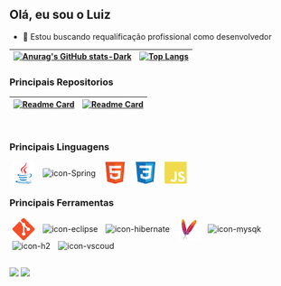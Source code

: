 ## Olá, eu sou o Luiz

- 🔭 Estou buscando requalificação profissional como desenvolvedor

[![Anurag's GitHub stats-Dark](https://github-readme-stats.vercel.app/api?username=LuCarlosMelo&show_icons=true&theme=github_dark&hide=stars,issues&rank_icon=github&hide_border=true)](https://github.com/anuraghazra/github-readme-stats#gh-dark-mode-only) | [![Top Langs](https://github-readme-stats.vercel.app/api/top-langs/?username=LuCarlosMelo&layout=normal&theme=github_dark&hide=Python&hide_border=true)](https://github.com/anuraghazra/github-readme-stats#themes) 
| ------------- | ------------- |


#### <h3>Principais Repositorios</h3>

|[![Readme Card](https://github-readme-stats.vercel.app/api/pin/?username=lucarlosmelo&repo=dscatalog&theme=github_dark&hide_border=true)](https://github.com/lucarlosmelo/dscatalog) | [![Readme Card](https://github-readme-stats.vercel.app/api/pin/?username=lucarlosmelo&repo=parrot-backend&theme=github_dark&hide_border=true)](https://github.com/lucarlosmelo/parrot-backend)|
| ------------- | ------------- |
<div style="display: inline_block"><br>
  <h3>Principais Linguagens</h3>
  <img align="center" alt="icon-Java" height="40" width="40" hspace="5" src="https://raw.githubusercontent.com/devicons/devicon/master/icons/java/java-original.svg">
  <img align="center" alt="icon-Spring" height="40" width="40" hspace="5" src="https://camo.githubusercontent.com/4545b55c7771bbd175235c80b518dcbbf2f6ee0b984a51ad9363cba8cb70e67c/68747470733a2f2f7777772e766563746f726c6f676f2e7a6f6e652f6c6f676f732f737072696e67696f2f737072696e67696f2d69636f6e2e737667">
  <img align="center" alt="icon-HTML" height="40" width="40" hspace="5" src="https://raw.githubusercontent.com/devicons/devicon/master/icons/html5/html5-original.svg">
  <img align="center" alt="icon-CSS" height="40" width="40" hspace="5" src="https://raw.githubusercontent.com/devicons/devicon/master/icons/css3/css3-original.svg">
    <img align="center" alt="icon-Js" height="40" width="40" hspace="5" src="https://raw.githubusercontent.com/devicons/devicon/master/icons/javascript/javascript-plain.svg">
      
</div>

<div>
  <h3>Principais Ferramentas</h3>
      <img align="center" alt="icon-git" height="40" width="40" hspace="5" src="https://raw.githubusercontent.com/devicons/devicon/master/icons/git/git-original.svg">
      <img align="center" alt="icon-eclipse" height="40" width="40" hspace="5" src="https://camo.githubusercontent.com/4f26079b534fd6be6b8bbcd0a50368b3d8fd6e25a1460833d038fc5c80be1dbb/68747470733a2f2f63646e2e66726565626965737570706c792e636f6d2f6c6f676f732f6c617267652f32782f65636c697073652d31312d6c6f676f2d706e672d7472616e73706172656e742e706e67">
  <img align="center" alt="icon-hibernate" height="40" width="40"   hspace="5" src="https://camo.githubusercontent.com/d4ccc936312b3f1b5aab38832d28a0dfa8a7b8900a14cbd3837c595b84bfe187/68747470733a2f2f7777772e766563746f726c6f676f2e7a6f6e652f6c6f676f732f68696265726e6174652f68696265726e6174652d69636f6e2e737667">
      <img align="center" alt="icon-maven" height="40" width="40" hspace="5" src="https://raw.githubusercontent.com/vscode-icons/vscode-icons/master/icons/file_type_maven.svg">
      <img align="center" alt="icon-mysqk" height="40" width="40"     hspace="5" src="https://camo.githubusercontent.com/ff6f52ffdfce44372e3be3eda37d354ce2a15874e9b15996c2263172683f7bcd/68747470733a2f2f7777772e766563746f726c6f676f2e7a6f6e652f6c6f676f732f6d7973716c2f6d7973716c2d69636f6e2e737667">
      <img align="center" alt="icon-h2" height="40" width="40" hspace="5" src="https://camo.githubusercontent.com/a56862ff0dd4217a3509e505edcbdd0c46febb51d46a4462bd968d3ea3e66c5b/687474703a2f2f683264617461626173652e636f6d2f68746d6c2f696d616765732f68322d6c6f676f2d322e706e67">
      <img align="center" alt="icon-vscoud" height="40" width="40" hspace="5" src="https://camo.githubusercontent.com/2c2e35019ce9c1caf11d53c1c655e6dd4ca31a5a1b8c582bdfe740f512522af1/68747470733a2f2f75706c6f61642e77696b696d656469612e6f72672f77696b6970656469612f636f6d6d6f6e732f7468756d622f392f39612f56697375616c5f53747564696f5f436f64655f312e33355f69636f6e2e7376672f35313270782d56697375616c5f53747564696f5f436f64655f312e33355f69636f6e2e7376672e706e673f3230323130383034323231353139">
</div>
  
  
  
  ##
 
<div> 
  <a href = "mailto:luizcapeme@gmail.com"><img src="https://img.shields.io/badge/-Gmail-%23333?style=for-the-badge&logo=gmail&logoColor=white" target="_blank"></a>
  <a href="https://www.linkedin.com/in/lucarlosmelo" target="_blank"><img src="https://img.shields.io/badge/-LinkedIn-%230077B5?style=for-the-badge&logo=linkedin&logoColor=white" target="_blank"></a> 
  
</div>

